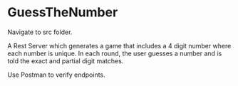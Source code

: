 # GuessTheNumber
Navigate to src folder.

A Rest Server which generates a game that includes a 4 digit number where each number is unique. 
In each round, the user guesses a number and is told the exact and partial digit matches.

Use Postman to verify endpoints. 
